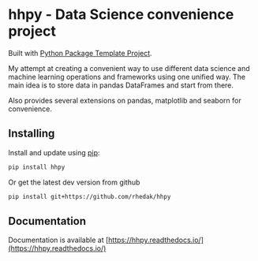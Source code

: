 # hhpy - Data Science convenience project


Built with [Python Package Template Project](https://github.com/AlexIoannides/py-package-template/). 

My attempt at creating a convenient way to use different data science and machine learning operations and frameworks using one unified way.
The main idea is to store data in pandas DataFrames and start from there.

Also provides several extensions on pandas, matplotlib and seaborn for convenience.

## Installing

Install and update using [pip](https://pypi.org/project/hhpy/):

```bash
pip install hhpy
```

Or get the latest dev version from github

```bash
pip install git+https://github.com/rhedak/hhpy
```

## Documentation

Documentation is available at [https://hhpy.readthedocs.io/](https://hhpy.readthedocs.io/)